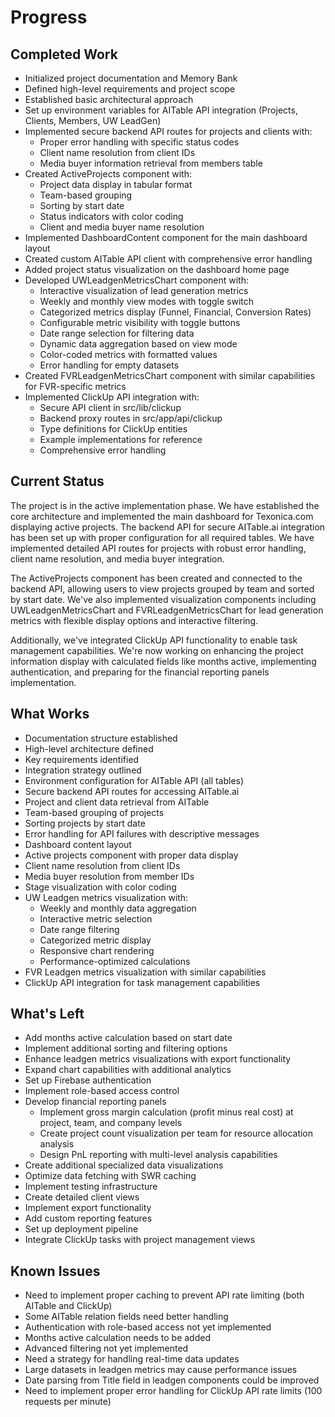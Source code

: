 # Progress

## Completed Work
- Initialized project documentation and Memory Bank
- Defined high-level requirements and project scope
- Established basic architectural approach
- Set up environment variables for AITable API integration (Projects, Clients, Members, UW LeadGen)
- Implemented secure backend API routes for projects and clients with:
  - Proper error handling with specific status codes
  - Client name resolution from client IDs
  - Media buyer information retrieval from members table
- Created ActiveProjects component with:
  - Project data display in tabular format
  - Team-based grouping
  - Sorting by start date
  - Status indicators with color coding
  - Client and media buyer name resolution
- Implemented DashboardContent component for the main dashboard layout
- Created custom AITable API client with comprehensive error handling
- Added project status visualization on the dashboard home page
- Developed UWLeadgenMetricsChart component with:
  - Interactive visualization of lead generation metrics
  - Weekly and monthly view modes with toggle switch
  - Categorized metrics display (Funnel, Financial, Conversion Rates)
  - Configurable metric visibility with toggle buttons
  - Date range selection for filtering data
  - Dynamic data aggregation based on view mode
  - Color-coded metrics with formatted values
  - Error handling for empty datasets
- Created FVRLeadgenMetricsChart component with similar capabilities for FVR-specific metrics
- Implemented ClickUp API integration with:
  - Secure API client in src/lib/clickup
  - Backend proxy routes in src/app/api/clickup
  - Type definitions for ClickUp entities
  - Example implementations for reference
  - Comprehensive error handling

## Current Status
The project is in the active implementation phase. We have established the core architecture and implemented the main dashboard for Texonica.com displaying active projects. The backend API for secure AITable.ai integration has been set up with proper configuration for all required tables. We have implemented detailed API routes for projects with robust error handling, client name resolution, and media buyer integration. 

The ActiveProjects component has been created and connected to the backend API, allowing users to view projects grouped by team and sorted by start date. We've also implemented visualization components including UWLeadgenMetricsChart and FVRLeadgenMetricsChart for lead generation metrics with flexible display options and interactive filtering.

Additionally, we've integrated ClickUp API functionality to enable task management capabilities. We're now working on enhancing the project information display with calculated fields like months active, implementing authentication, and preparing for the financial reporting panels implementation.

## What Works
- Documentation structure established
- High-level architecture defined
- Key requirements identified
- Integration strategy outlined
- Environment configuration for AITable API (all tables)
- Secure backend API routes for accessing AITable.ai
- Project and client data retrieval from AITable
- Team-based grouping of projects
- Sorting projects by start date
- Error handling for API failures with descriptive messages
- Dashboard content layout
- Active projects component with proper data display
- Client name resolution from client IDs
- Media buyer resolution from member IDs
- Stage visualization with color coding
- UW Leadgen metrics visualization with:
  - Weekly and monthly data aggregation
  - Interactive metric selection
  - Date range filtering
  - Categorized metric display
  - Responsive chart rendering
  - Performance-optimized calculations
- FVR Leadgen metrics visualization with similar capabilities
- ClickUp API integration for task management capabilities

## What's Left
- Add months active calculation based on start date
- Implement additional sorting and filtering options
- Enhance leadgen metrics visualizations with export functionality
- Expand chart capabilities with additional analytics
- Set up Firebase authentication
- Implement role-based access control
- Develop financial reporting panels
  - Implement gross margin calculation (profit minus real cost) at project, team, and company levels
  - Create project count visualization per team for resource allocation analysis
  - Design PnL reporting with multi-level analysis capabilities
- Create additional specialized data visualizations
- Optimize data fetching with SWR caching
- Implement testing infrastructure
- Create detailed client views
- Implement export functionality
- Add custom reporting features
- Set up deployment pipeline
- Integrate ClickUp tasks with project management views

## Known Issues
- Need to implement proper caching to prevent API rate limiting (both AITable and ClickUp)
- Some AITable relation fields need better handling
- Authentication with role-based access not yet implemented
- Months active calculation needs to be added
- Advanced filtering not yet implemented
- Need a strategy for handling real-time data updates
- Large datasets in leadgen metrics may cause performance issues
- Date parsing from Title field in leadgen components could be improved
- Need to implement proper error handling for ClickUp API rate limits (100 requests per minute) 